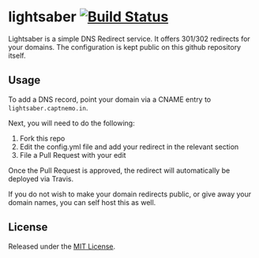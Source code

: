 # lightsaber [![Build Status](https://travis-ci.org/captn3m0/lightsaber.svg?branch=master)](https://travis-ci.org/captn3m0/lightsaber)

Lightsaber is a simple DNS Redirect service. It offers 301/302 redirects for
your domains. The configuration is kept public on this github repository itself.

## Usage

To add a DNS record, point your domain via a CNAME entry to `lightsaber.captnemo.in`.

Next, you will need to do the following:

1. Fork this repo
2. Edit the config.yml file and add your redirect in the relevant section
3. File a Pull Request with your edit

Once the Pull Request is approved, the redirect will automatically be deployed
via Travis.

If you do not wish to make your domain redirects public, or give away your domain
names, you can self host this as well.

## License

Released under the [MIT License](http://nemo.mit-license.org/).